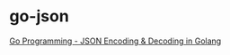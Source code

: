 # go-json

[Go Programming - JSON Encoding & Decoding in Golang](https://youtube.com/watch?v=Vr63uGL7NrU)
